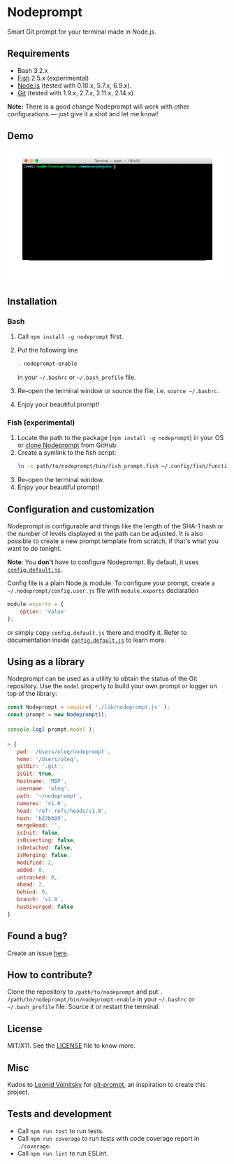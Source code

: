 Nodeprompt
==================================================

Smart Git prompt for your terminal made in Node.js.

## Requirements

* Bash 3.2.x
* [Fish](https://fishshell.com/) 2.5.x (experimental)
* [Node.js](https://nodejs.org/) (tested with 0.10.x, 5.7.x, 6.9.x).
* [Git](https://git-scm.com/) (tested with 1.9.x, 2.7.x, 2.11.x, 2.14.x).

**Note:** There is a good change Nodeprompt will work with other configurations — just give it a shot and let me know!

## Demo

![Nodeprompt demo](demo/demo.gif?raw=true)

## Installation

### Bash

1. Call `npm install -g nodeprompt` first.
1. Put the following line

   ```bash
   . nodeprompt-enable
   ```

   in your `~/.bashrc` or `~/.bash_profile` file.
1. Re&ndash;open the terminal window or source the file, i.e. `source ~/.bashrc`.
1. Enjoy your beautiful prompt!

### Fish (experimental)

1. Locate the path to the package (`npm install -g nodeprompt`) in your OS or [clone Nodeprompt](#how-to-contribute) from GitHub.
1. Create a symlink to the fish script:
   ```bash
   ln -s path/to/nodeprompt/bin/fish_prompt.fish ~/.config/fish/functions/fish_prompt.fish
   ```
1. Re&ndash;open the terminal window.
1. Enjoy your beautiful prompt!

## Configuration and customization

Nodeprompt is configurable and things like the length of the SHA-1 hash or the number of levels displayed in the path can be adjusted. It is also possible to create a new prompt template from scratch, if that's what you want to do tonight.

**Note**: You **don't** have to configure Nodeprompt. By default, it uses [`config.default.js`](https://github.com/oleq/nodeprompt/blob/master/config.default.js).

Config file is a plain Node.js module. To configure your prompt, create a `~/.nodeprompt/config.user.js` file with `module.exports` declaration

```js
module.exports = {
    option: 'value'
};
```

or simply copy `config.default.js` there and modify it. Refer to documentation inside [`config.default.js`](https://github.com/oleq/nodeprompt/blob/master/config.default.js) to learn more.

## Using as a library

Nodeprompt can be used as a utility to obtain the status of the Git repository. Use the `model` property to build your own prompt or logger on top of the library:

```js
const Nodeprompt = require( './lib/nodeprompt.js' );
const prompt = new Nodeprompt();

console.log( prompt.model );

> {
   pwd: '/Users/oleq/nodeprompt',
   home: '/Users/oleq',
   gitDir: '.git',
   isGit: true,
   hostname: 'MBP',
   username: 'oleq',
   path: '~/nodeprompt',
   namerev: 'v1.0',
   head: 'ref: refs/heads/v1.0',
   hash: 'b22bb89',
   mergeHead: '',
   isInit: false,
   isBisecting: false,
   isDetached: false,
   isMerging: false,
   modified: 2,
   added: 0,
   untracked: 0,
   ahead: 2,
   behind: 0,
   branch: 'v1.0',
   hasDiverged: false
}
```

## Found a bug?

Create an issue [here](https://github.com/oleq/nodeprompt/issues).

## How to contribute?

Clone the repository to `/path/to/nodeprompt` and put `. /path/to/nodeprompt/bin/nodeprompt-enable` in your `~/.bashrc` or `~/.bash_profile` file. Source it or restart the terminal.

## License

MIT/X11. See the [LICENSE](LICENSE) file to know more.

## Misc

Kudos to [Leonid Volnitsky](https://github.com/lvv) for [git-prompt](https://github.com/lvv/git-prompt), an inspiration to create this project.

## Tests and development

* Call `npm run test` to run tests.
* Call `npm run coverage` to run tests with code coverage report in `./coverage`.
* Call `npm run lint` to run ESLint.
